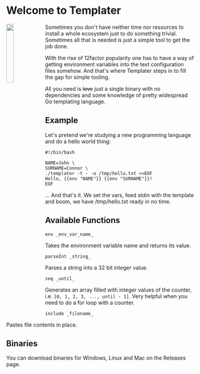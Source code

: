 # Welcome to Templater

<img src="http://www.pvhc.net/img88/zxoslhbbhxtzqxydlosb.png" align="left" width="20%" />
Sometimes you don't have neither time nor resources to install a whole
ecosystem just to do something trivial. Sometimes all that is needed is
just a simple tool to get the job done.

With the rise of 12factor popularity one has to have a way of getting
environment variables into the text configuration files somehow. And
that's where Templater steps in to fill the gap for simple tooling.

All you need is ~~love~~ just a single binary with no dependencies and
some knowledge of pretty widespread Go templating language.

## Example

Let's pretend we're studying a new programming language and do a hello
world thing:

    #!/bin/bash

    NAME=John \
    SURNAME=Connor \
    ./templater -t - -o /tmp/hello.txt <<EOF
    Hello, {{env "NAME"}} {{env "SURNAME"}}!
    EOF

... And that's it. We set the vars, feed stdin with the template and
boom, we have /tmp/hello.txt ready in no time.

## Available Functions

`env _env_var_name_`

Takes the environment variable name and returns its value.

`parseInt _string_`

Parses a string into a 32 bit integer value.

`seq _until_`

Generates an array filled with integer values of the counter, i.e.
`[0, 1, 2, 3, ..., until - 1]`. Very helpful when you need to do a for
loop with a counter.

`include _filename_`

Pastes file contents in place.

## Binaries

You can download binaries for Windows, Linux and Mac on the Releases
page.
